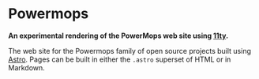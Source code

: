 # Powermops

**An experimental rendering of the PowerMops web site using
[11ty](https://11ty.dev/).**

The web site for the Powermops family of open source projects
built using [Astro](https://astro.build).  Pages can be built
in either the `.astro` superset of HTML or in Markdown.

